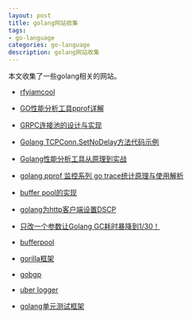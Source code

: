 ```yaml
---
layout: post
title: golang网站收集
tags:
- go-language
categories: go-language
description: golang网站收集
---
```



本文收集了一些golang相关的网站。



<!-- more -->

- [rfyiamcool](https://github.com/rfyiamcool)

- [GO性能分析工具pprof详解](https://blog.csdn.net/sinat_24985411/article/details/128816228)

- [GRPC连接池的设计与实现](https://segmentfault.com/a/1190000041716350)

- [Golang TCPConn.SetNoDelay方法代码示例](https://vimsky.com/examples/detail/golang-ex-net-TCPConn-SetNoDelay-method.html)

- [Golang性能分析工具从原理到实战](https://zhuanlan.zhihu.com/p/680397395)

- [golang pprof 监控系列 go trace统计原理与使用解析](https://www.jb51.net/article/280208.htm)


- [buffer pool的实现](https://github.com/brave/nitriding-daemon)

- [golang为http客户端设置DSCP](https://blog.csdn.net/qq_35916454/article/details/124040210)


- [只改一个参数让Golang GC耗时暴降到1/30！](https://cloud.tencent.com/developer/article/2356881)

- [bufferpool](https://github.com/aporeto-inc/trireme-lib/blob/v11.0.0-rc9/controller/pkg/bufferpool/bufferpool.go)

- [gorilla框架](https://github.com/gorilla/mux)

- [gobgp](https://github.com/osrg/gobgp)

- [uber logger](https://github.com/uber-go/zap/tree/master)

- [golang单元测试框架]("github.com/stretchr/testify/mock)

<br />
<br />
<br />

